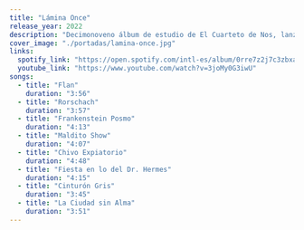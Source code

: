 ```yaml
---
title: "Lámina Once"
release_year: 2022
description: "Decimonoveno álbum de estudio de El Cuarteto de Nos, lanzado el 8 de julio de 2022 bajo el sello Porfiado Records. Este disco presenta una propuesta conceptual inspirada en el test de Rorschach, con letras que abordan temas como la introspección, la crítica social y la polarización. Incluye sencillos como 'Fiesta en lo del Dr. Hermes', 'La ciudad sin alma', 'Maldito Show' y 'Rorschach'."
cover_image: "./portadas/lamina-once.jpg"
links:
  spotify_link: "https://open.spotify.com/intl-es/album/0rre7z2j7c3zbxasPRhshi"
  youtube_link: "https://www.youtube.com/watch?v=3joMy0G3iwU"
songs:
  - title: "Flan"
    duration: "3:56"
  - title: "Rorschach"
    duration: "3:57"
  - title: "Frankenstein Posmo"
    duration: "4:13"
  - title: "Maldito Show"
    duration: "4:07"
  - title: "Chivo Expiatorio"
    duration: "4:48"
  - title: "Fiesta en lo del Dr. Hermes"
    duration: "4:15"
  - title: "Cinturón Gris"
    duration: "3:45"
  - title: "La Ciudad sin Alma"
    duration: "3:51"
---
```

